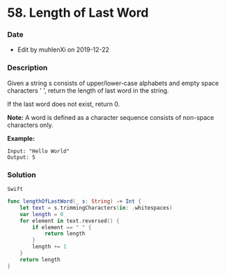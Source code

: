 # 58. Length of Last Word

### Date

- Edit by muhlenXi on 2019-12-22

### Description

Given a string s consists of upper/lower-case alphabets and empty space characters ' ', return the length of last word in the string.

If the last word does not exist, return 0.

**Note:** A word is defined as a character sequence consists of non-space characters only.

**Example:**

```
Input: "Hello World"
Output: 5
```

### Solution

`Swift`

```swift
func lengthOfLastWord(_ s: String) -> Int {
    let text = s.trimmingCharacters(in: .whitespaces)
    var length = 0
    for element in text.reversed() {
        if element == " " {
            return length
        }
        length += 1
    }
    return length
}
```

